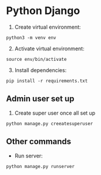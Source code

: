 # Python Django

1. Create virtual environment: 
```
python3 -m venv env
```

2. Activate virtual environment:
```
source env/bin/activate
```

3. Install dependencies:
```
pip install -r requirements.txt
```

## Admin user set up

1. Create super user once all set up
```
python manage.py creeatesuperuser
```

## Other commands

- Run server:
```
python manage.py runserver
```